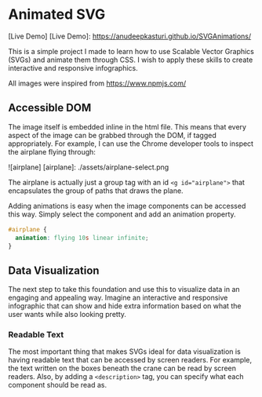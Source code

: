 # Animated SVG

[Live Demo]
[Live Demo]: https://anudeepkasturi.github.io/SVGAnimations/

This is a simple project I made to learn how to use Scalable Vector Graphics (SVGs) and animate them through CSS. I wish to apply these skills to create interactive and responsive infographics.

All images were inspired from https://www.npmjs.com/


## Accessible DOM

The image itself is embedded inline in the html file. This means that every aspect of the image can be grabbed through the DOM, if tagged appropriately. For example, I can use the Chrome developer tools to inspect the airplane flying through:

![airplane]
[airplane]: ./assets/airplane-select.png

The airplane is actually just a group tag with an id ```<g id="airplane">``` that encapsulates the group of paths that draws the plane.

Adding animations is easy when the image components can be accessed this way. Simply select the component and add an animation property.

```CSS
#airplane {
  animation: flying 10s linear infinite;
}
```
## Data Visualization

The next step to take this foundation and use this to visualize data in an engaging and appealing way. Imagine an interactive and responsive infographic that can show and hide extra information based on what the user wants while also looking pretty.

### Readable Text

The most important thing that makes SVGs ideal for data visualization is having readable text that can be accessed by screen readers. For example, the text written on the boxes beneath the crane can be read by screen readers. Also, by adding a ```<description>``` tag, you can specify what each component should be read as.
